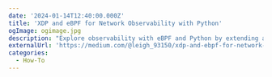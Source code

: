 ```yaml
---
date: '2024-01-14T12:40:00.000Z'
title: 'XDP and eBPF for Network Observability with Python'
ogImage: ogimage.jpg
description: "Explore observability with eBPF and Python by extending a packet counter example from Liz's Learning eBPF book"
externalUrl: 'https://medium.com/@leigh_93150/xdp-and-ebpf-for-network-observability-with-python-78fa96a74265'
categories:
  - How-To
---
```

